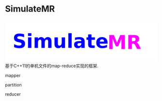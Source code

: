 # SimulateMR
![](./simulateMR_LOGO.png)     
基于C++11的单机文件的map-reduce实现的框架.

mapper

partition

reducer



